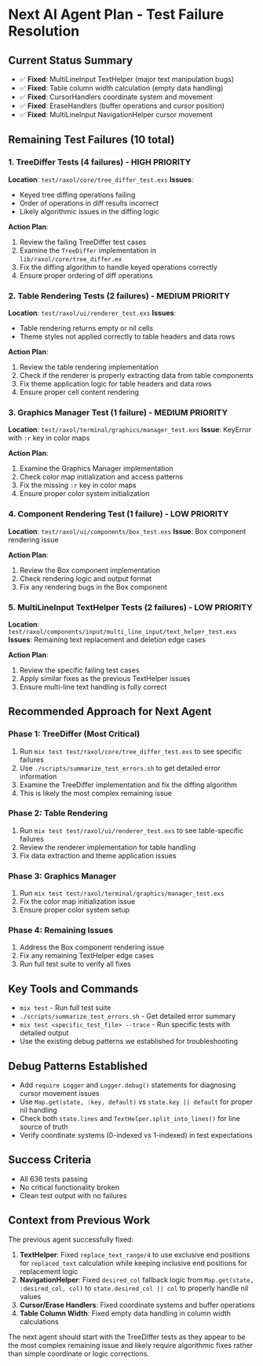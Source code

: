 # Next AI Agent Plan - Test Failure Resolution

## **Current Status Summary**

- ✅ **Fixed**: MultiLineInput TextHelper (major text manipulation bugs)
- ✅ **Fixed**: Table column width calculation (empty data handling)
- ✅ **Fixed**: CursorHandlers coordinate system and movement
- ✅ **Fixed**: EraseHandlers (buffer operations and cursor position)
- ✅ **Fixed**: MultiLineInput NavigationHelper cursor movement

## **Remaining Test Failures (10 total)**

### **1. TreeDiffer Tests (4 failures) - HIGH PRIORITY**

**Location**: `test/raxol/core/tree_differ_test.exs`
**Issues**:

- Keyed tree diffing operations failing
- Order of operations in diff results incorrect
- Likely algorithmic issues in the diffing logic

**Action Plan**:

1. Review the failing TreeDiffer test cases
2. Examine the `TreeDiffer` implementation in `lib/raxol/core/tree_differ.ex`
3. Fix the diffing algorithm to handle keyed operations correctly
4. Ensure proper ordering of diff operations

### **2. Table Rendering Tests (2 failures) - MEDIUM PRIORITY**

**Location**: `test/raxol/ui/renderer_test.exs`
**Issues**:

- Table rendering returns empty or nil cells
- Theme styles not applied correctly to table headers and data rows

**Action Plan**:

1. Review the table rendering implementation
2. Check if the renderer is properly extracting data from table components
3. Fix theme application logic for table headers and data rows
4. Ensure proper cell content rendering

### **3. Graphics Manager Test (1 failure) - MEDIUM PRIORITY**

**Location**: `test/raxol/terminal/graphics/manager_test.exs`
**Issue**: KeyError with `:r` key in color maps

**Action Plan**:

1. Examine the Graphics Manager implementation
2. Check color map initialization and access patterns
3. Fix the missing `:r` key in color maps
4. Ensure proper color system initialization

### **4. Component Rendering Test (1 failure) - LOW PRIORITY**

**Location**: `test/raxol/ui/components/box_test.exs`
**Issue**: Box component rendering issue

**Action Plan**:

1. Review the Box component implementation
2. Check rendering logic and output format
3. Fix any rendering bugs in the Box component

### **5. MultiLineInput TextHelper Tests (2 failures) - LOW PRIORITY**

**Location**: `test/raxol/components/input/multi_line_input/text_helper_test.exs`
**Issues**: Remaining text replacement and deletion edge cases

**Action Plan**:

1. Review the specific failing test cases
2. Apply similar fixes as the previous TextHelper issues
3. Ensure multi-line text handling is fully correct

## **Recommended Approach for Next Agent**

### **Phase 1: TreeDiffer (Most Critical)**

1. Run `mix test test/raxol/core/tree_differ_test.exs` to see specific failures
2. Use `./scripts/summarize_test_errors.sh` to get detailed error information
3. Examine the TreeDiffer implementation and fix the diffing algorithm
4. This is likely the most complex remaining issue

### **Phase 2: Table Rendering**

1. Run `mix test test/raxol/ui/renderer_test.exs` to see table-specific failures
2. Review the renderer implementation for table handling
3. Fix data extraction and theme application issues

### **Phase 3: Graphics Manager**

1. Run `mix test test/raxol/terminal/graphics/manager_test.exs`
2. Fix the color map initialization issue
3. Ensure proper color system setup

### **Phase 4: Remaining Issues**

1. Address the Box component rendering issue
2. Fix any remaining TextHelper edge cases
3. Run full test suite to verify all fixes

## **Key Tools and Commands**

- `mix test` - Run full test suite
- `./scripts/summarize_test_errors.sh` - Get detailed error summary
- `mix test <specific_test_file> --trace` - Run specific tests with detailed output
- Use the existing debug patterns we established for troubleshooting

## **Debug Patterns Established**

- Add `require Logger` and `Logger.debug()` statements for diagnosing cursor movement issues
- Use `Map.get(state, :key, default)` vs `state.key || default` for proper nil handling
- Check both `state.lines` and `TextHelper.split_into_lines()` for line source of truth
- Verify coordinate systems (0-indexed vs 1-indexed) in test expectations

## **Success Criteria**

- All 636 tests passing
- No critical functionality broken
- Clean test output with no failures

## **Context from Previous Work**

The previous agent successfully fixed:

1. **TextHelper**: Fixed `replace_text_range/4` to use exclusive end positions for `replaced_text` calculation while keeping inclusive end positions for replacement logic
2. **NavigationHelper**: Fixed `desired_col` fallback logic from `Map.get(state, :desired_col, col)` to `state.desired_col || col` to properly handle nil values
3. **Cursor/Erase Handlers**: Fixed coordinate systems and buffer operations
4. **Table Column Width**: Fixed empty data handling in column width calculations

The next agent should start with the TreeDiffer tests as they appear to be the most complex remaining issue and likely require algorithmic fixes rather than simple coordinate or logic corrections.
